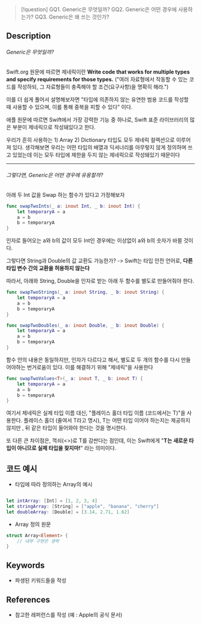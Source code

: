 >[!question]
>GQ1. Generic은 무엇일까?
>GQ2. Generic은 어떤 경우에 사용하는가?
>GQ3. Generic은 왜 쓰는 것인가?

## Description

###### Generic은 무엇일까?

Swift.org 원문에 따르면 제네릭이란
**Write code that works for multiple types and specify requirements for those types.**
("여러 자료형에서 작동할 수 있는 코드를 작성하되, 그 자료형들이 충족해야 할 조건(요구사항)을 명확히 해라.")

이를 더 쉽게 풀어서 설명해보자면
"타입에 의존하지 않는 유연한 범용 코드를 작성할 때 사용할 수 있으며, 이를 통해 중복을 피할 수 있다" 이다.

애플 원문에 따르면 Swift에서 가장 강력한 기능 중 하나로, 
Swift 표준 라이브러리의 많은 부분이 제네릭으로 작성돼있다고 한다. 

우리가 흔히 사용하는 1) Array 2) Dictionary 타입도 모두 제네릭 컬렉션으로 이루어져 있다.
생각해보면 우리는 어떤 타입의 배열과 딕셔너리를 아무렇지 않게 정의하며 쓰고 있었는데
이는 모두 타입에 제한을 두지 않는 제네릭으로 작성돼있기 때문이다

---

######  그렇다면, Generic은 어떤 경우에 유용할까?

 아래 두 Int 값을 Swap 하는 함수가 있다고 가정해보자

```swift
func swapTwoInts(_ a: inout Int, _ b: inout Int) { 
	let temporaryA = a 
	a = b 
	b = temporaryA 
}
```

인자로 들어오는 a와 b의 값이 모두 Int인 경우에는 이상없이 a와 b의 숫자가 바뀔 것이다.

그렇다면 String과 Double의 값 교환도 가능한가?
-> Swift는 타입 안전 언어로, **다른 타입 변수 간의 교환을 허용하지 않는다**

따라서, 아래와 String, Double을 인자로 받는 아래 두 함수를 별도로 만들어줘야 한다.

```swift
func swapTwoStrings(_ a: inout String, _ b: inout String) { 
	let temporaryA = a 
	a = b 
	b = temporaryA 
} 

func swapTwoDoubles(_ a: inout Double, _ b: inout Double) { 
	let temporaryA = a 
	a = b 
	b = temporaryA 
}
```

함수 안의 내용은 동일하지만, 인자가 다르다고 해서,
별도로 두 개의 함수를 다시 만들어야하는 번거로움이 있다. 이를 해결하기 위해 "제네릭"을 사용한다

```swift
func swapTwoValues<T>(_ a: inout T, _ b: inout T) { 
	let temporaryA = a 
	a = b 
	b = temporaryA 
}
```

여기서 제네릭은 실제 타입 이름 대신, "플레이스 홀더 타입 이름 (코드에서는 T)"을 사용한다.
플레이스 홀더 (줄여서 T라고 명시), 
T는 어떤 타입 이어야 하는지는 제공하지 않지만 , 뒤 같은 타입이 들어와야 한다는 것을 명시한다.

또 다른 큰 차이점은, 꺽쇠(<>)로 T를 감싼다는 점인데,
	이는 Swift에게 "**T는 새로운 타입이 아니므로 실제 타입을 찾지마!**" 라는 의미이다.



## 코드 예시
- 타입에 따라 정의하는 Array의 예시
```swift

let intArray: [Int] = [1, 2, 3, 4]
let stringArray: [String] = ["apple", "banana", "cherry"]
let doubleArray: [Double] = [3.14, 2.71, 1.62]

```

- Array 정의 원문
```swift
struct Array<Element> {
    // 내부 구현은 생략
}
```

## Keywords
+ 파생된 키워드들을 작성

## References
- 참고한 레퍼런스를 작성 (예 : Apple의 공식 문서)